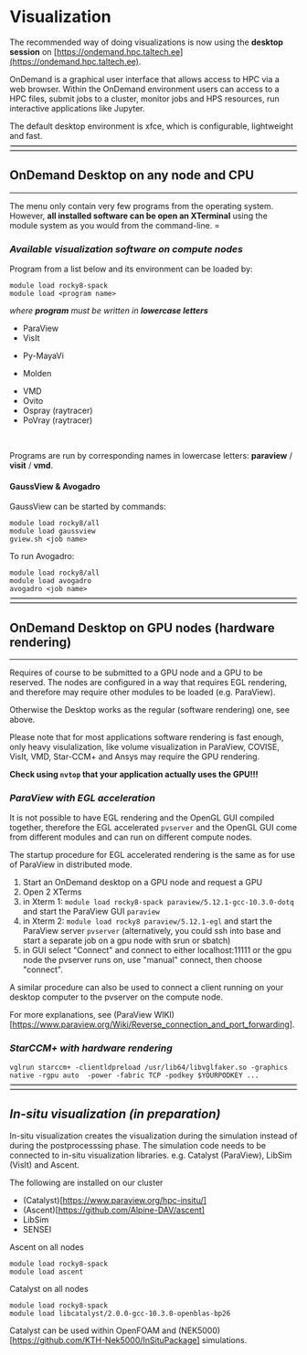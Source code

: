 # Visualization


The recommended way of doing visualizations is now using the **desktop session** on [https://ondemand.hpc.taltech.ee](https://ondemand.hpc.taltech.ee).

OnDemand is a graphical user interface that allows access to HPC via a web browser. Within the OnDemand environment users can access to a HPC files, submit jobs to a cluster, monitor jobs and HPS resources, run interactive applications like Jupyter.  

The default desktop environment is xfce, which is configurable, lightweight and fast.


<br>
<hr style="margin-right: 0px; margin-bottom: 4px; margin-left: 0px; margin-top: -24px; border:2px solid  #d9d9d9 "></hr>
<hr style="margin: 4px 0px; border:1px solid  #d9d9d9 "></hr>

## OnDemand Desktop on any node and CPU

---

The menu only contain very few programs from the operating system. However, **all installed software can be open an XTerminal** using the module system as you would from the command-line. =

### _Available visualization software on compute nodes_

Program from a list below and its environment can be loaded by:

	module load rocky8-spack
	module load <program name>

_where **program** must be written in **lowercase letters**_ 

-   ParaView 
-   VisIt 
<!-- -   COVISE -->
-   Py-MayaVi 
<!-- -   OpenDX -->
-   Molden
<!-- -   VAPOR -->
-   VMD 
-   Ovito
-   Ospray (raytracer)
-   PoVray (raytracer)

<br>

Programs are run by corresponding names in lowercase letters: **paraview** / **visit** / **vmd**.

#### GaussView & Avogadro

GaussView can be started by commands:

	module load rocky8/all
	module load gaussview
	gview.sh <job name>

To run Avogadro:

	module load rocky8/all
	module load avogadro
	avogadro <job name>

<br>
<hr style="margin-right: 0px; margin-bottom: 4px; margin-left: 0px; margin-top: -24px; border:2px solid  #d9d9d9 "></hr>
<hr style="margin: 4px 0px; border:1px solid  #d9d9d9 "></hr>

## OnDemand Desktop on GPU nodes (hardware rendering)

---

Requires of course to be submitted to a GPU node and a GPU to be reserved. The nodes are configured in a way that requires EGL rendering, and therefore may require other modules to be loaded (e.g. ParaView).

Otherwise the Desktop works as the regular (software rendering) one, see above.

Please note that for most applications software rendering is fast enough, only heavy visulalization, like volume visualization in ParaView, COVISE, VisIt, VMD, Star-CCM+ and Ansys may require the GPU rendering.


**Check using `nvtop` that your application actually uses the GPU!!!**




### _ParaView with EGL acceleration_

It is not possible to have EGL rendering and the OpenGL GUI compiled together, therefore the EGL accelerated `pvserver` and the OpenGL GUI come from different modules and can run on different compute nodes.

The startup procedure for EGL accelerated rendering is the same as for use of ParaView in distributed mode.

1. Start an OnDemand desktop on a GPU node and request a GPU
2. Open 2 XTerms
3. in Xterm 1: `module load rocky8-spack paraview/5.12.1-gcc-10.3.0-dotq` and start the ParaView GUI `paraview`
4. in Xterm 2: `module load rocky8 paraview/5.12.1-egl` and start the ParaView server `pvserver` (alternatively, you could ssh into base and start a separate job on a gpu node with srun or sbatch)
5. in GUI select "Connect" and connect to either localhost:11111 or the gpu node the pvserver runs on, use "manual" connect, then choose "connect".

A similar procedure can also be used to connect a client running on your desktop computer to the pvserver on the compute node.

For more explanations, see (ParaView WIKI)[https://www.paraview.org/Wiki/Reverse_connection_and_port_forwarding].


### _StarCCM+ with hardware rendering_

    vglrun starccm+ -clientldpreload /usr/lib64/libvglfaker.so -graphics native -rgpu auto  -power -fabric TCP -podkey $YOURPODKEY ...


<br>
<hr style="margin-right: 0px; margin-bottom: 4px; margin-left: 0px; margin-top: -24px; border:2px solid  #d9d9d9 "></hr>
<hr style="margin: 4px 0px; border:1px solid  #d9d9d9 "></hr>

## _In-situ visualization (in preparation)_

In-situ visualization creates the visualization during the simulation instead of during the postprocesssing phase. The simulation code needs to be connected to in-situ visualization libraries. e.g. Catalyst (ParaView), LibSim (VisIt) and Ascent.

The following are installed on our cluster

-   (Catalyst)[https://www.paraview.org/hpc-insitu/]
-   (Ascent)[https://github.com/Alpine-DAV/ascent]
-   LibSim
-   SENSEI

Ascent on all nodes

    module load rocky8-spack
    module load ascent

Catalyst on all nodes

    module load rocky8-spack
    module load libcatalyst/2.0.0-gcc-10.3.0-openblas-bp26

Catalyst can be used within OpenFOAM and (NEK5000)[https://github.com/KTH-Nek5000/InSituPackage] simulations.


<br>
<br>


